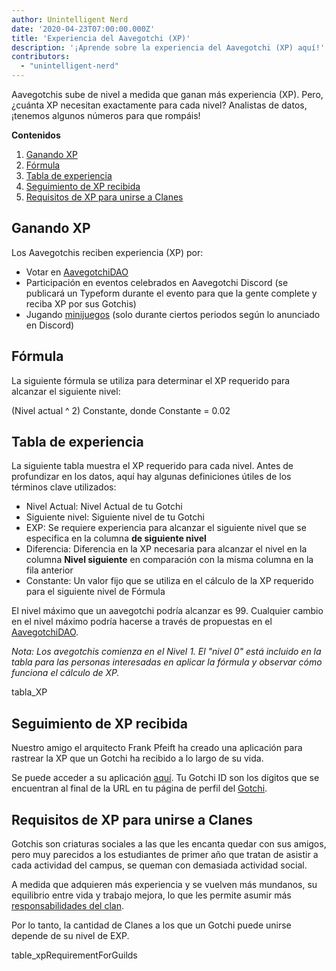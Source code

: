 ```yaml
---
author: Unintelligent Nerd
date: '2020-04-23T07:00:00.000Z'
title: 'Experiencia del Aavegotchi (XP)'
description: '¡Aprende sobre la experiencia del Aavegotchi (XP) aquí!'
contributors:
  - "unintelligent-nerd"
---
```


Aavegotchis sube de nivel a medida que ganan más experiencia (XP). Pero, ¿cuánta XP necesitan exactamente para cada nivel? Analistas de datos, ¡tenemos algunos números para que rompáis!

<div class="contentsBox">

**Contenidos**

<ol>
<li><a href=#gaining-xp>Ganando XP</a></li>
<li><a href=#formula>Fórmula</a></li>
<li><a href=#experience-table>Tabla de experiencia</a></li>
<li><a href=#tracking-xp-received>Seguimiento de XP recibida</a></li>
<li><a href=#xp-requirements-for-joining-guilds>Requisitos de XP para unirse a Clanes</a></li>
</ol>

</div>

## Ganando XP
Los Aavegotchis reciben experiencia (XP) por:
* Votar en [AavegotchiDAO](/dao)
* Participación en eventos celebrados en Aavegotchi Discord (se publicará un Typeform durante el evento para que la gente complete y reciba XP por sus Gotchis)
* Jugando [minijuegos](/minigames) (solo durante ciertos periodos según lo anunciado en Discord)

## Fórmula
La siguiente fórmula se utiliza para determinar el XP requerido para alcanzar el siguiente nivel:

(Nivel actual ^ 2) Constante, donde Constante = 0.02

## Tabla de experiencia

La siguiente tabla muestra el XP requerido para cada nivel. Antes de profundizar en los datos, aquí hay algunas definiciones útiles de los términos clave utilizados:

* Nivel Actual: Nivel Actual de tu Gotchi
* Siguiente nivel: Siguiente nivel de tu Gotchi
* EXP: Se requiere experiencia para alcanzar el siguiente nivel que se especifica en la columna **de siguiente nivel**
* Diferencia: Diferencia en la XP necesaria para alcanzar el nivel en la columna **Nivel siguiente** en comparación con la misma columna en la fila anterior
* Constante: Un valor fijo que se utiliza en el cálculo de la XP requerido para el siguiente nivel de Fórmula

El nivel máximo que un aavegotchi podría alcanzar es 99. Cualquier cambio en el nivel máximo podría hacerse a través de propuestas en el [AavegotchiDAO](/dao).

*Nota: Los avegotchis comienza en el Nivel 1. El "nivel 0" está incluido en la tabla para las personas interesadas en aplicar la fórmula y observar cómo funciona el cálculo de XP.*

tabla_XP

## Seguimiento de XP recibida

Nuestro amigo el arquitecto [](/aarchitect) Frank Pfeift ha creado una aplicación para rastrear la XP que un Gotchi ha recibido a lo largo de su vida.

Se puede acceder a su aplicación [aquí](https://aavegotchi-xp-dashboard.vercel.app). Tu Gotchi ID son los dígitos que se encuentran al final de la URL en tu página de perfil del [Gotchi](/aavegotchi-profile).

## Requisitos de XP para unirse a Clanes

Gotchis son criaturas sociales a las que les encanta quedar con sus amigos, pero muy parecidos a los estudiantes de primer año que tratan de asistir a cada actividad del campus, se queman con demasiada actividad social.

A medida que adquieren más experiencia y se vuelven más mundanos, su equilibrio entre vida y trabajo mejora, lo que les permite asumir más [responsabilidades del clan](/guild).

Por lo tanto, la cantidad de Clanes a los que un Gotchi puede unirse depende de su nivel de EXP.

table_xpRequirementForGuilds